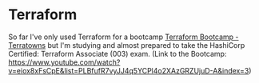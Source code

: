 # Terraform

So far I've only used Terraform for a bootcamp [Terraform Bootcamp - Terratowns](https://github.com/StudentLoans999/terraform-beginner-bootcamp-2023) but I'm studying and almost prepared to take the HashiCorp Certified: Terraform Associate (003) exam.
(Link to the Bootcamp: https://www.youtube.com/watch?v=eiox8xFsCpE&list=PLBfufR7vyJJ4q5YCPl4o2XAzGRZUjuD-A&index=3)
